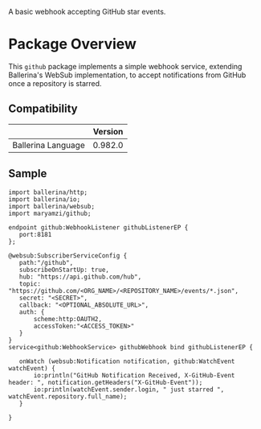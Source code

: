 A basic webhook accepting GitHub star events.

# Package Overview

This `github` package implements a simple webhook service, extending Ballerina's WebSub implementation, to accept 
notifications from GitHub once a repository is starred.

## Compatibility

|                                 |       Version                  |
|  :---------------------------:  |  :---------------------------: |
|  Ballerina Language             |   0.982.0                      |

## Sample

```ballerina
import ballerina/http;
import ballerina/io;
import ballerina/websub;
import maryamzi/github;

endpoint github:WebhookListener githubListenerEP {
   port:8181
};

@websub:SubscriberServiceConfig {
   path:"/github",
   subscribeOnStartUp: true,
   hub: "https://api.github.com/hub",
   topic: "https://github.com/<ORG_NAME>/<REPOSITORY_NAME>/events/*.json",
   secret: "<SECRET>",
   callback: "<OPTIONAL_ABSOLUTE_URL>",
   auth: {
       scheme:http:OAUTH2,
       accessToken:"<ACCESS_TOKEN>"
   }
}
service<github:WebhookService> githubWebhook bind githubListenerEP {

   onWatch (websub:Notification notification, github:WatchEvent watchEvent) {
       io:println("GitHub Notification Received, X-GitHub-Event header: ", notification.getHeaders("X-GitHub-Event"));
       io:println(watchEvent.sender.login, " just starred ", watchEvent.repository.full_name);
   }

}
```
